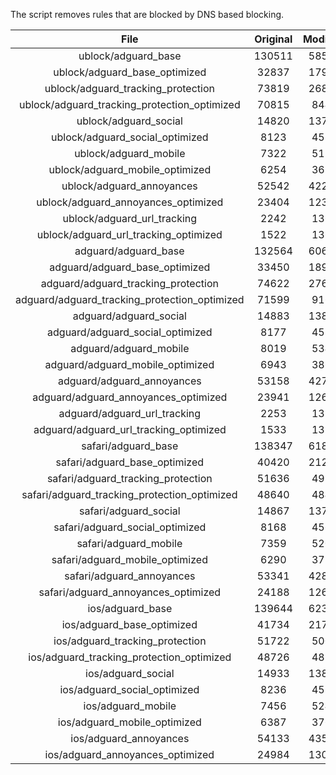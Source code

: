 The script removes rules that are blocked by DNS based blocking.


| File | Original | Modified |
|:----:|:-----:|:-----:|
| ublock/adguard_base | 130511 | 58561 |
| ublock/adguard_base_optimized | 32837 | 17930 |
| ublock/adguard_tracking_protection | 73819 | 26873 |
| ublock/adguard_tracking_protection_optimized | 70815 | 8440 |
| ublock/adguard_social | 14820 | 13737 |
| ublock/adguard_social_optimized | 8123 | 4531 |
| ublock/adguard_mobile | 7322 | 5159 |
| ublock/adguard_mobile_optimized | 6254 | 3683 |
| ublock/adguard_annoyances | 52542 | 42230 |
| ublock/adguard_annoyances_optimized | 23404 | 12311 |
| ublock/adguard_url_tracking | 2242 | 1364 |
| ublock/adguard_url_tracking_optimized | 1522 | 1361 |
| adguard/adguard_base | 132564 | 60659 |
| adguard/adguard_base_optimized | 33450 | 18968 |
| adguard/adguard_tracking_protection | 74622 | 27616 |
| adguard/adguard_tracking_protection_optimized | 71599 | 9167 |
| adguard/adguard_social | 14883 | 13802 |
| adguard/adguard_social_optimized | 8177 | 4582 |
| adguard/adguard_mobile | 8019 | 5346 |
| adguard/adguard_mobile_optimized | 6943 | 3863 |
| adguard/adguard_annoyances | 53158 | 42758 |
| adguard/adguard_annoyances_optimized | 23941 | 12611 |
| adguard/adguard_url_tracking | 2253 | 1373 |
| adguard/adguard_url_tracking_optimized | 1533 | 1370 |
| safari/adguard_base | 138347 | 61864 |
| safari/adguard_base_optimized | 40420 | 21259 |
| safari/adguard_tracking_protection | 51636 | 4998 |
| safari/adguard_tracking_protection_optimized | 48640 | 4846 |
| safari/adguard_social | 14867 | 13783 |
| safari/adguard_social_optimized | 8168 | 4566 |
| safari/adguard_mobile | 7359 | 5201 |
| safari/adguard_mobile_optimized | 6290 | 3719 |
| safari/adguard_annoyances | 53341 | 42860 |
| safari/adguard_annoyances_optimized | 24188 | 12688 |
| ios/adguard_base | 139644 | 62372 |
| ios/adguard_base_optimized | 41734 | 21764 |
| ios/adguard_tracking_protection | 51722 | 5008 |
| ios/adguard_tracking_protection_optimized | 48726 | 4856 |
| ios/adguard_social | 14933 | 13822 |
| ios/adguard_social_optimized | 8236 | 4587 |
| ios/adguard_mobile | 7456 | 5246 |
| ios/adguard_mobile_optimized | 6387 | 3761 |
| ios/adguard_annoyances | 54133 | 43537 |
| ios/adguard_annoyances_optimized | 24984 | 13018 |